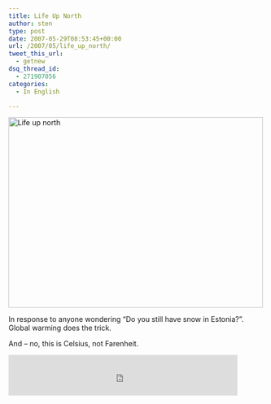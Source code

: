 ```yaml
---
title: Life Up North
author: sten
type: post
date: 2007-05-29T08:53:45+00:00
url: /2007/05/life_up_north/
tweet_this_url:
  - getnew
dsq_thread_id:
  - 271907056
categories:
  - In English

---
```

[<img src="http://farm1.static.flickr.com/205/518058311_e5609b3fbb.jpg" width="500" height="375" alt="Life up north" />][1]
  
In response to anyone wondering &#8220;Do you still have snow in Estonia?&#8221;. Global warming does the trick.
  
And &#8211; no, this is Celsius, not Farenheit.

<iframe src="http://www.facebook.com/plugins/like.php?href=http%3A%2F%2Fsten.tamkivi.com%2F2007%2F05%2Flife_up_north%2F&layout=standard&show_faces=true&width=450&action=like&colorscheme=light&height=80" scrolling="no" frameborder="0" style="border:none; overflow:hidden; width:450px; height:80px;" allowTransparency="true"></iframe>

 [1]: http://www.flickr.com/photos/seikatsu/518058311/ "Photo Sharing"